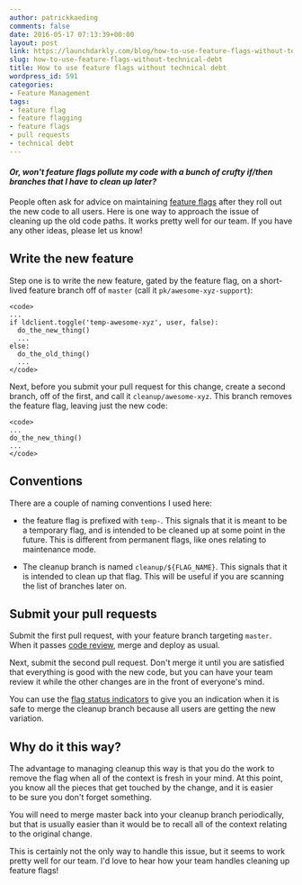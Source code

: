 ```yaml
---
author: patrickkaeding
comments: false
date: 2016-05-17 07:13:39+00:00
layout: post
link: https://launchdarkly.com/blog/how-to-use-feature-flags-without-technical-debt/
slug: how-to-use-feature-flags-without-technical-debt
title: How to use feature flags without technical debt
wordpress_id: 591
categories:
- Feature Management
tags:
- feature flag
- feature flagging
- feature flags
- pull requests
- technical debt
---
```


#### _Or, won't feature flags pollute my code with a bunch of crufty if/then branches that I have to clean up later?_


People often ask for advice on maintaining [feature flags](http://featureflags.io/feature-flags/) after they roll out the new code to all users. Here is one way to approach the issue of cleaning up the old code paths. It works pretty well for our team. If you have any other ideas, please let us know!


## Write the new feature


Step one is to write the new feature, gated by the feature flag, on a short-lived feature branch off of `master` (call it `pk/awesome-xyz-support`):

    
    <code>
    ...
    if ldclient.toggle('temp-awesome-xyz', user, false):
      do_the_new_thing()
      ...
    else:
      do_the_old_thing()
      ...
    </code>


Next, before you submit your pull request for this change, create a second branch, off of the first, and call it `cleanup/awesome-xyz`. This branch removes the feature flag, leaving just the new code:

    
    <code>
    ...
    do_the_new_thing()
    ...
    </code>


<!-- more -->


## Conventions


There are a couple of naming conventions I used here:



 	
  * the feature flag is prefixed with `temp-`. This signals that it is meant to be a temporary flag, and is intended to be cleaned up at some point in the future. This is different from permanent flags, like ones relating to maintenance mode.

 	
  * The cleanup branch is named `cleanup/${FLAG_NAME}`. This signals that it is intended to clean up that flag. This will be useful if you are scanning the list of branches later on.




## Submit your pull requests


Submit the first pull request, with your feature branch targeting `master`. When it passes [code review](https://smartbear.com/learn/code-review/what-is-code-review/), merge and deploy as usual.

Next, submit the second pull request. Don't merge it until you are satisfied that everything is good with the new code, but you can have your team review it while the other changes are in the front of everyone's mind.

You can use the [flag status indicators](https://blog.launchdarkly.com/launched-flag-status-indicators/) to give you an indication when it is safe to merge the cleanup branch because all users are getting the new variation.


## Why do it this way?


The advantage to managing cleanup this way is that you do the work to remove the flag when all of the context is fresh in your mind. At this point, you know all the pieces that get touched by the change, and it is easier to be sure you don't forget something.

You will need to merge master back into your cleanup branch periodically, but that is usually easier than it would be to recall all of the context relating to the original change.

This is certainly not the only way to handle this issue, but it seems to work pretty well for our team. I'd love to hear how your team handles cleaning up feature flags!

